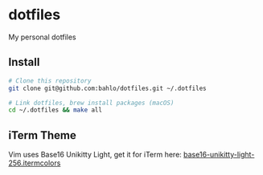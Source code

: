 # dotfiles

My personal dotfiles

## Install

```bash
# Clone this repository
git clone git@github.com:bahlo/dotfiles.git ~/.dotfiles

# Link dotfiles, brew install packages (macOS)
cd ~/.dotfiles && make all
```

## iTerm Theme

Vim uses Base16 Unikitty Light, get it for iTerm here: 
[base16-unikitty-light-256.itermcolors](https://github.com/martinlindhe/base16-iterm2/blob/master/itermcolors/base16-unikitty-light-256.itermcolors)
